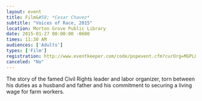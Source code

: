 ```yaml
---
layout: event
title: Film&#58; *Cesar Chavez*
subtitle: "Voices of Race, 2015"
location: Morton Grove Public Library
date: 2015-01-27 00:00:00 -0600
times: 11:30 AM
audiences: ['Adults']
types: ['Film']
registration: http://www.eventkeeper.com/code/popevent.cfm?curOrg=MGPL&curApp=events&eID=3715758&thisDate=NO_DATE
canceled: "No"
---
```

The story of the famed Civil Rights leader and labor organizer, torn between his duties as a husband and father and his commitment to securing a living wage for farm workers.
